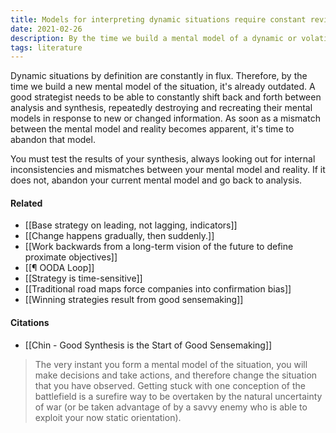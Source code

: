 ```yaml
---
title: Models for interpreting dynamic situations require constant revision
date: 2021-02-26
description: By the time we build a mental model of a dynamic or volatile situations, it is probably out of date. 
tags: literature
---
```


Dynamic situations by definition are constantly in flux. Therefore, by the time we build a new mental model of the situation, it's already outdated. A good strategist needs to be able to constantly shift back and forth between analysis and synthesis, repeatedly destroying and recreating their mental models in response to new or changed information. As soon as a mismatch between the mental model and reality becomes apparent, it's time to abandon that model. 

You must test the results of your synthesis, always looking out for internal inconsistencies and mismatches between your mental model and reality. If it does not, abandon your current mental model and go back to analysis. 

#### Related
- [[Base strategy on leading, not lagging, indicators]]
- [[Change happens gradually, then suddenly.]]
- [[Work backwards from a long-term vision of the future to define proximate objectives]]
- [[¶ OODA Loop]]
- [[Strategy is time-sensitive]]
- [[Traditional road maps force companies into confirmation bias]]
- [[Winning strategies result from good sensemaking]]

#### Citations
- [[Chin - Good Synthesis is the Start of Good Sensemaking]]

> The very instant you form a mental model of the situation, you will make decisions and take actions, and therefore change the situation that you have observed. Getting stuck with one conception of the battlefield is a surefire way to be overtaken by the natural uncertainty of war (or be taken advantage of by a savvy enemy who is able to exploit your now static orientation).